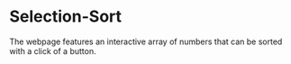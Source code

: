 # Selection-Sort
The webpage features an interactive array of numbers that can be sorted with a click of a button.
